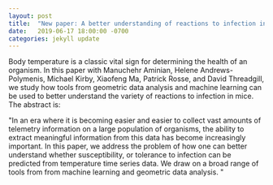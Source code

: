 ```yaml
---
layout: post
title:  "New paper: A better understanding of reactions to infection in mice through changes in temperature patterns"
date:   2019-06-17 18:00:00 -0700
categories: jekyll update
---
```


Body temperature is a classic vital sign for determining the health of an organism. In this paper with Manuchehr Aminian, Helene Andrews-Polymenis, Michael Kirby, Xiaofeng Ma, Patrick Rosse, and David Threadgill, we study how tools from geometric data analysis and machine learning can be used to better understand the variety of reactions to infection in mice. The abstract is:

"In an era where it is becoming easier and easier to collect vast amounts of telemetry information on a large population of organisms, the ability to extract meaningful information from this data has become increasingly important. In this paper, we address the problem of how one can better understand whether susceptibility, or tolerance to infection can be predicted from temperature time series data. We draw on a broad range of tools from from machine learning and geometric data analysis. "
